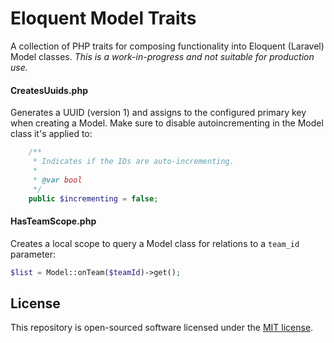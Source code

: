 # Eloquent Model Traits
A collection of PHP traits for composing functionality into Eloquent (Laravel) Model classes. _This is
a work-in-progress and not suitable for production use._

#### CreatesUuids.php

Generates a UUID (version 1) and assigns to the configured primary key when creating a Model. Make sure to disable
autoincrementing in the Model class it's applied to:

```php
    /**
     * Indicates if the IDs are auto-incrementing.
     *
     * @var bool
     */
    public $incrementing = false;
```

#### HasTeamScope.php

Creates a local scope to query a Model class for relations to a `team_id` parameter:

```php
$list = Model::onTeam($teamId)->get();
```

## License

This repository is open-sourced software licensed under the [MIT license](https://opensource.org/licenses/MIT).